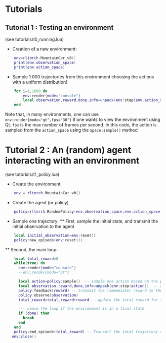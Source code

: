 # Tutorials

## Tutorial 1 : Testing an environment
(see tutorials/t0_running.lua)

* Creation of a new environment: 

```lua
    env=rltorch.MountainCar_v0()
    print(env.observation_space)
    print(env.action_space)
```

* Sample 1 000 trajectories from this environment choosing the actions with a uniform distribution!

```lua
    for i=1,1000 do
        env:render{mode="console"}
        local observation,reward,done,info=unpack(env:step(env.action_space:sample()))    
    end
```

Note that, in many environments, one can use `env:render{mode="qt",fps="30"}` if one wants to view the environment using Qt. `fps` is the max number of frames per second. In this code, the action is sampled from the `action_space` using the `Space:sample()` method

# Tutorial 2 : An (random) agent interacting with an environment
(see tutorials/t1_policy.lua)

*  Create the environment
```lua
    env = rltorch.MountainCar_v0()
```

* Create the agent (or policy)
```lua
    policy=rltorch.RandomPolicy(env.observation_space,env.action_space)
```

* Sample one trajectory:
** First, sample the initial state, and transmit the initial observation to the agent

```lua
    local initial_observation=env:reset()
    policy:new_episode(env:reset())  
```
** Second, the main loop:

```lua 
    local total_reward=0 
    while(true) do
      env:render{mode="console"}      
      --env:render{mode="qt"}      

      local action=policy:sample()  -- sample one action based on the policy
      local observation,reward,done,info=unpack(env:step(action))  -- apply the action
      policy:feedback(reward) -- transmit the (immediate) reward to the policy
      policy:observe(observation)      
      total_reward=total_reward+reward -- update the total reward for this trajectory

      --- Leave the loop if the environment is in a final state
      if (done) then
        break
      end
    end
    policy:end_episode(total_reward) -- Transmit the total trajectory reward to the policy
   env:close()
```




